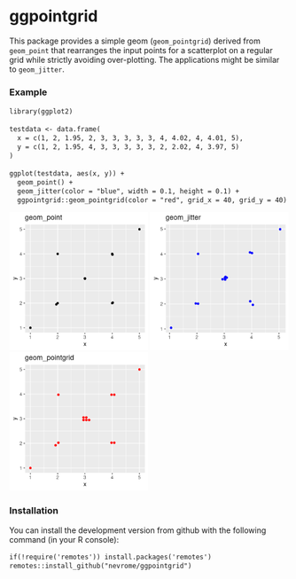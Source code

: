 # ggpointgrid

This package provides a simple geom (`geom_pointgrid`) derived from `geom_point` that rearranges the input points for a scatterplot on a regular grid while strictly avoiding over-plotting. The applications might be similar to `geom_jitter`.

### Example

```
library(ggplot2)

testdata <- data.frame(
  x = c(1, 2, 1.95, 2, 3, 3, 3, 3, 3, 4, 4.02, 4, 4.01, 5),
  y = c(1, 2, 1.95, 4, 3, 3, 3, 3, 3, 2, 2.02, 4, 3.97, 5)
)

ggplot(testdata, aes(x, y)) +
  geom_point() +
  geom_jitter(color = "blue", width = 0.1, height = 0.1) +
  ggpointgrid::geom_pointgrid(color = "red", grid_x = 40, grid_y = 40)
```
<img src="man/figures/01.png" width = 250> <img src="man/figures/02.png" width = 250> <img src="man/figures/03.png" width = 250>

### Installation

You can install the development version from github with the following command (in your R console):

```
if(!require('remotes')) install.packages('remotes')
remotes::install_github("nevrome/ggpointgrid")
```
